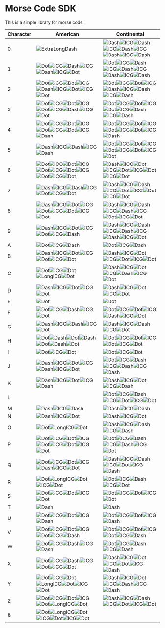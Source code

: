 # Morse Code SDK
This is a simple library for morse code.

Character  | American | Continental |
---  | ---  | ---  |
0  | ![ExtraLongDash](https://eejai42.github.io/MorseCodeSDK/images/ExtraLongDash.png) | ![Dash](https://eejai42.github.io/MorseCodeSDK/images/Dash.png)![ICG](https://eejai42.github.io/MorseCodeSDK/images/ICG.png)![Dash](https://eejai42.github.io/MorseCodeSDK/images/Dash.png)![ICG](https://eejai42.github.io/MorseCodeSDK/images/ICG.png)![Dash](https://eejai42.github.io/MorseCodeSDK/images/Dash.png)![ICG](https://eejai42.github.io/MorseCodeSDK/images/ICG.png)![Dash](https://eejai42.github.io/MorseCodeSDK/images/Dash.png)![ICG](https://eejai42.github.io/MorseCodeSDK/images/ICG.png)![Dash](https://eejai42.github.io/MorseCodeSDK/images/Dash.png) |
1  | ![Dot](https://eejai42.github.io/MorseCodeSDK/images/Dot.png)![ICG](https://eejai42.github.io/MorseCodeSDK/images/ICG.png)![Dash](https://eejai42.github.io/MorseCodeSDK/images/Dash.png)![ICG](https://eejai42.github.io/MorseCodeSDK/images/ICG.png)![Dash](https://eejai42.github.io/MorseCodeSDK/images/Dash.png)![ICG](https://eejai42.github.io/MorseCodeSDK/images/ICG.png)![Dot](https://eejai42.github.io/MorseCodeSDK/images/Dot.png) | ![Dot](https://eejai42.github.io/MorseCodeSDK/images/Dot.png)![ICG](https://eejai42.github.io/MorseCodeSDK/images/ICG.png)![Dash](https://eejai42.github.io/MorseCodeSDK/images/Dash.png)![ICG](https://eejai42.github.io/MorseCodeSDK/images/ICG.png)![Dash](https://eejai42.github.io/MorseCodeSDK/images/Dash.png)![ICG](https://eejai42.github.io/MorseCodeSDK/images/ICG.png)![Dash](https://eejai42.github.io/MorseCodeSDK/images/Dash.png)![ICG](https://eejai42.github.io/MorseCodeSDK/images/ICG.png)![Dash](https://eejai42.github.io/MorseCodeSDK/images/Dash.png) |
2  | ![Dot](https://eejai42.github.io/MorseCodeSDK/images/Dot.png)![ICG](https://eejai42.github.io/MorseCodeSDK/images/ICG.png)![Dot](https://eejai42.github.io/MorseCodeSDK/images/Dot.png)![ICG](https://eejai42.github.io/MorseCodeSDK/images/ICG.png)![Dash](https://eejai42.github.io/MorseCodeSDK/images/Dash.png)![ICG](https://eejai42.github.io/MorseCodeSDK/images/ICG.png)![Dot](https://eejai42.github.io/MorseCodeSDK/images/Dot.png)![ICG](https://eejai42.github.io/MorseCodeSDK/images/ICG.png)![Dot](https://eejai42.github.io/MorseCodeSDK/images/Dot.png) | ![Dot](https://eejai42.github.io/MorseCodeSDK/images/Dot.png)![ICG](https://eejai42.github.io/MorseCodeSDK/images/ICG.png)![Dot](https://eejai42.github.io/MorseCodeSDK/images/Dot.png)![ICG](https://eejai42.github.io/MorseCodeSDK/images/ICG.png)![Dash](https://eejai42.github.io/MorseCodeSDK/images/Dash.png)![ICG](https://eejai42.github.io/MorseCodeSDK/images/ICG.png)![Dash](https://eejai42.github.io/MorseCodeSDK/images/Dash.png)![ICG](https://eejai42.github.io/MorseCodeSDK/images/ICG.png)![Dash](https://eejai42.github.io/MorseCodeSDK/images/Dash.png) |
3  | ![Dot](https://eejai42.github.io/MorseCodeSDK/images/Dot.png)![ICG](https://eejai42.github.io/MorseCodeSDK/images/ICG.png)![Dot](https://eejai42.github.io/MorseCodeSDK/images/Dot.png)![ICG](https://eejai42.github.io/MorseCodeSDK/images/ICG.png)![Dot](https://eejai42.github.io/MorseCodeSDK/images/Dot.png)![ICG](https://eejai42.github.io/MorseCodeSDK/images/ICG.png)![Dash](https://eejai42.github.io/MorseCodeSDK/images/Dash.png)![ICG](https://eejai42.github.io/MorseCodeSDK/images/ICG.png)![Dot](https://eejai42.github.io/MorseCodeSDK/images/Dot.png) | ![Dot](https://eejai42.github.io/MorseCodeSDK/images/Dot.png)![ICG](https://eejai42.github.io/MorseCodeSDK/images/ICG.png)![Dot](https://eejai42.github.io/MorseCodeSDK/images/Dot.png)![ICG](https://eejai42.github.io/MorseCodeSDK/images/ICG.png)![Dot](https://eejai42.github.io/MorseCodeSDK/images/Dot.png)![ICG](https://eejai42.github.io/MorseCodeSDK/images/ICG.png)![Dash](https://eejai42.github.io/MorseCodeSDK/images/Dash.png)![ICG](https://eejai42.github.io/MorseCodeSDK/images/ICG.png)![Dash](https://eejai42.github.io/MorseCodeSDK/images/Dash.png) |
4  | ![Dot](https://eejai42.github.io/MorseCodeSDK/images/Dot.png)![ICG](https://eejai42.github.io/MorseCodeSDK/images/ICG.png)![Dot](https://eejai42.github.io/MorseCodeSDK/images/Dot.png)![ICG](https://eejai42.github.io/MorseCodeSDK/images/ICG.png)![Dot](https://eejai42.github.io/MorseCodeSDK/images/Dot.png)![ICG](https://eejai42.github.io/MorseCodeSDK/images/ICG.png)![Dot](https://eejai42.github.io/MorseCodeSDK/images/Dot.png)![ICG](https://eejai42.github.io/MorseCodeSDK/images/ICG.png)![Dash](https://eejai42.github.io/MorseCodeSDK/images/Dash.png) | ![Dot](https://eejai42.github.io/MorseCodeSDK/images/Dot.png)![ICG](https://eejai42.github.io/MorseCodeSDK/images/ICG.png)![Dot](https://eejai42.github.io/MorseCodeSDK/images/Dot.png)![ICG](https://eejai42.github.io/MorseCodeSDK/images/ICG.png)![Dot](https://eejai42.github.io/MorseCodeSDK/images/Dot.png)![ICG](https://eejai42.github.io/MorseCodeSDK/images/ICG.png)![Dot](https://eejai42.github.io/MorseCodeSDK/images/Dot.png)![ICG](https://eejai42.github.io/MorseCodeSDK/images/ICG.png)![Dash](https://eejai42.github.io/MorseCodeSDK/images/Dash.png) |
5  | ![Dash](https://eejai42.github.io/MorseCodeSDK/images/Dash.png)![ICG](https://eejai42.github.io/MorseCodeSDK/images/ICG.png)![Dash](https://eejai42.github.io/MorseCodeSDK/images/Dash.png)![ICG](https://eejai42.github.io/MorseCodeSDK/images/ICG.png)![Dash](https://eejai42.github.io/MorseCodeSDK/images/Dash.png) | ![Dot](https://eejai42.github.io/MorseCodeSDK/images/Dot.png)![ICG](https://eejai42.github.io/MorseCodeSDK/images/ICG.png)![Dot](https://eejai42.github.io/MorseCodeSDK/images/Dot.png)![ICG](https://eejai42.github.io/MorseCodeSDK/images/ICG.png)![Dot](https://eejai42.github.io/MorseCodeSDK/images/Dot.png)![ICG](https://eejai42.github.io/MorseCodeSDK/images/ICG.png)![Dot](https://eejai42.github.io/MorseCodeSDK/images/Dot.png)![ICG](https://eejai42.github.io/MorseCodeSDK/images/ICG.png)![Dot](https://eejai42.github.io/MorseCodeSDK/images/Dot.png) |
6  | ![Dot](https://eejai42.github.io/MorseCodeSDK/images/Dot.png)![ICG](https://eejai42.github.io/MorseCodeSDK/images/ICG.png)![Dot](https://eejai42.github.io/MorseCodeSDK/images/Dot.png)![ICG](https://eejai42.github.io/MorseCodeSDK/images/ICG.png)![Dot](https://eejai42.github.io/MorseCodeSDK/images/Dot.png)![ICG](https://eejai42.github.io/MorseCodeSDK/images/ICG.png)![Dot](https://eejai42.github.io/MorseCodeSDK/images/Dot.png)![ICG](https://eejai42.github.io/MorseCodeSDK/images/ICG.png)![Dot](https://eejai42.github.io/MorseCodeSDK/images/Dot.png)![ICG](https://eejai42.github.io/MorseCodeSDK/images/ICG.png)![Dot](https://eejai42.github.io/MorseCodeSDK/images/Dot.png) | ![Dash](https://eejai42.github.io/MorseCodeSDK/images/Dash.png)![ICG](https://eejai42.github.io/MorseCodeSDK/images/ICG.png)![Dot](https://eejai42.github.io/MorseCodeSDK/images/Dot.png)![ICG](https://eejai42.github.io/MorseCodeSDK/images/ICG.png)![Dot](https://eejai42.github.io/MorseCodeSDK/images/Dot.png)![ICG](https://eejai42.github.io/MorseCodeSDK/images/ICG.png)![Dot](https://eejai42.github.io/MorseCodeSDK/images/Dot.png)![ICG](https://eejai42.github.io/MorseCodeSDK/images/ICG.png)![Dot](https://eejai42.github.io/MorseCodeSDK/images/Dot.png) |
7  | ![Dash](https://eejai42.github.io/MorseCodeSDK/images/Dash.png)![ICG](https://eejai42.github.io/MorseCodeSDK/images/ICG.png)![Dash](https://eejai42.github.io/MorseCodeSDK/images/Dash.png)![ICG](https://eejai42.github.io/MorseCodeSDK/images/ICG.png)![Dot](https://eejai42.github.io/MorseCodeSDK/images/Dot.png)![ICG](https://eejai42.github.io/MorseCodeSDK/images/ICG.png)![Dot](https://eejai42.github.io/MorseCodeSDK/images/Dot.png) | ![Dash](https://eejai42.github.io/MorseCodeSDK/images/Dash.png)![ICG](https://eejai42.github.io/MorseCodeSDK/images/ICG.png)![Dash](https://eejai42.github.io/MorseCodeSDK/images/Dash.png)![ICG](https://eejai42.github.io/MorseCodeSDK/images/ICG.png)![Dot](https://eejai42.github.io/MorseCodeSDK/images/Dot.png)![ICG](https://eejai42.github.io/MorseCodeSDK/images/ICG.png)![Dot](https://eejai42.github.io/MorseCodeSDK/images/Dot.png)![ICG](https://eejai42.github.io/MorseCodeSDK/images/ICG.png)![Dot](https://eejai42.github.io/MorseCodeSDK/images/Dot.png) |
8  | ![Dash](https://eejai42.github.io/MorseCodeSDK/images/Dash.png)![ICG](https://eejai42.github.io/MorseCodeSDK/images/ICG.png)![Dot](https://eejai42.github.io/MorseCodeSDK/images/Dot.png)![ICG](https://eejai42.github.io/MorseCodeSDK/images/ICG.png)![Dot](https://eejai42.github.io/MorseCodeSDK/images/Dot.png)![ICG](https://eejai42.github.io/MorseCodeSDK/images/ICG.png)![Dot](https://eejai42.github.io/MorseCodeSDK/images/Dot.png)![ICG](https://eejai42.github.io/MorseCodeSDK/images/ICG.png)![Dot](https://eejai42.github.io/MorseCodeSDK/images/Dot.png) | ![Dash](https://eejai42.github.io/MorseCodeSDK/images/Dash.png)![ICG](https://eejai42.github.io/MorseCodeSDK/images/ICG.png)![Dash](https://eejai42.github.io/MorseCodeSDK/images/Dash.png)![ICG](https://eejai42.github.io/MorseCodeSDK/images/ICG.png)![Dash](https://eejai42.github.io/MorseCodeSDK/images/Dash.png)![ICG](https://eejai42.github.io/MorseCodeSDK/images/ICG.png)![Dot](https://eejai42.github.io/MorseCodeSDK/images/Dot.png)![ICG](https://eejai42.github.io/MorseCodeSDK/images/ICG.png)![Dot](https://eejai42.github.io/MorseCodeSDK/images/Dot.png) |
9  | ![Dash](https://eejai42.github.io/MorseCodeSDK/images/Dash.png)![ICG](https://eejai42.github.io/MorseCodeSDK/images/ICG.png)![Dot](https://eejai42.github.io/MorseCodeSDK/images/Dot.png)![ICG](https://eejai42.github.io/MorseCodeSDK/images/ICG.png)![Dot](https://eejai42.github.io/MorseCodeSDK/images/Dot.png)![ICG](https://eejai42.github.io/MorseCodeSDK/images/ICG.png)![Dash](https://eejai42.github.io/MorseCodeSDK/images/Dash.png) | ![Dash](https://eejai42.github.io/MorseCodeSDK/images/Dash.png)![ICG](https://eejai42.github.io/MorseCodeSDK/images/ICG.png)![Dash](https://eejai42.github.io/MorseCodeSDK/images/Dash.png)![ICG](https://eejai42.github.io/MorseCodeSDK/images/ICG.png)![Dash](https://eejai42.github.io/MorseCodeSDK/images/Dash.png)![ICG](https://eejai42.github.io/MorseCodeSDK/images/ICG.png)![Dash](https://eejai42.github.io/MorseCodeSDK/images/Dash.png)![ICG](https://eejai42.github.io/MorseCodeSDK/images/ICG.png)![Dot](https://eejai42.github.io/MorseCodeSDK/images/Dot.png) |
A  | ![Dot](https://eejai42.github.io/MorseCodeSDK/images/Dot.png)![ICG](https://eejai42.github.io/MorseCodeSDK/images/ICG.png)![Dash](https://eejai42.github.io/MorseCodeSDK/images/Dash.png) | ![Dot](https://eejai42.github.io/MorseCodeSDK/images/Dot.png)![ICG](https://eejai42.github.io/MorseCodeSDK/images/ICG.png)![Dash](https://eejai42.github.io/MorseCodeSDK/images/Dash.png) |
B  | ![Dash](https://eejai42.github.io/MorseCodeSDK/images/Dash.png)![ICG](https://eejai42.github.io/MorseCodeSDK/images/ICG.png)![Dot](https://eejai42.github.io/MorseCodeSDK/images/Dot.png)![ICG](https://eejai42.github.io/MorseCodeSDK/images/ICG.png)![Dot](https://eejai42.github.io/MorseCodeSDK/images/Dot.png)![ICG](https://eejai42.github.io/MorseCodeSDK/images/ICG.png)![Dot](https://eejai42.github.io/MorseCodeSDK/images/Dot.png) | ![Dash](https://eejai42.github.io/MorseCodeSDK/images/Dash.png)![ICG](https://eejai42.github.io/MorseCodeSDK/images/ICG.png)![Dot](https://eejai42.github.io/MorseCodeSDK/images/Dot.png)![ICG](https://eejai42.github.io/MorseCodeSDK/images/ICG.png)![Dot](https://eejai42.github.io/MorseCodeSDK/images/Dot.png)![ICG](https://eejai42.github.io/MorseCodeSDK/images/ICG.png)![Dot](https://eejai42.github.io/MorseCodeSDK/images/Dot.png) |
C  | ![Dot](https://eejai42.github.io/MorseCodeSDK/images/Dot.png)![ICG](https://eejai42.github.io/MorseCodeSDK/images/ICG.png)![Dot](https://eejai42.github.io/MorseCodeSDK/images/Dot.png)![LongICG](https://eejai42.github.io/MorseCodeSDK/images/LongICG.png)![Dot](https://eejai42.github.io/MorseCodeSDK/images/Dot.png) | ![Dash](https://eejai42.github.io/MorseCodeSDK/images/Dash.png)![ICG](https://eejai42.github.io/MorseCodeSDK/images/ICG.png)![Dot](https://eejai42.github.io/MorseCodeSDK/images/Dot.png)![ICG](https://eejai42.github.io/MorseCodeSDK/images/ICG.png)![Dash](https://eejai42.github.io/MorseCodeSDK/images/Dash.png)![ICG](https://eejai42.github.io/MorseCodeSDK/images/ICG.png)![Dot](https://eejai42.github.io/MorseCodeSDK/images/Dot.png) |
D  | ![Dash](https://eejai42.github.io/MorseCodeSDK/images/Dash.png)![ICG](https://eejai42.github.io/MorseCodeSDK/images/ICG.png)![Dot](https://eejai42.github.io/MorseCodeSDK/images/Dot.png)![ICG](https://eejai42.github.io/MorseCodeSDK/images/ICG.png)![Dot](https://eejai42.github.io/MorseCodeSDK/images/Dot.png) | ![Dash](https://eejai42.github.io/MorseCodeSDK/images/Dash.png)![ICG](https://eejai42.github.io/MorseCodeSDK/images/ICG.png)![Dot](https://eejai42.github.io/MorseCodeSDK/images/Dot.png)![ICG](https://eejai42.github.io/MorseCodeSDK/images/ICG.png)![Dot](https://eejai42.github.io/MorseCodeSDK/images/Dot.png) |
E  | ![Dot](https://eejai42.github.io/MorseCodeSDK/images/Dot.png) | ![Dot](https://eejai42.github.io/MorseCodeSDK/images/Dot.png) |
F  | ![Dot](https://eejai42.github.io/MorseCodeSDK/images/Dot.png)![ICG](https://eejai42.github.io/MorseCodeSDK/images/ICG.png)![Dash](https://eejai42.github.io/MorseCodeSDK/images/Dash.png)![ICG](https://eejai42.github.io/MorseCodeSDK/images/ICG.png)![Dot](https://eejai42.github.io/MorseCodeSDK/images/Dot.png) | ![Dot](https://eejai42.github.io/MorseCodeSDK/images/Dot.png)![ICG](https://eejai42.github.io/MorseCodeSDK/images/ICG.png)![Dot](https://eejai42.github.io/MorseCodeSDK/images/Dot.png)![ICG](https://eejai42.github.io/MorseCodeSDK/images/ICG.png)![Dash](https://eejai42.github.io/MorseCodeSDK/images/Dash.png)![ICG](https://eejai42.github.io/MorseCodeSDK/images/ICG.png)![Dot](https://eejai42.github.io/MorseCodeSDK/images/Dot.png) |
G  | ![Dash](https://eejai42.github.io/MorseCodeSDK/images/Dash.png)![ICG](https://eejai42.github.io/MorseCodeSDK/images/ICG.png)![Dash](https://eejai42.github.io/MorseCodeSDK/images/Dash.png)![ICG](https://eejai42.github.io/MorseCodeSDK/images/ICG.png)![Dot](https://eejai42.github.io/MorseCodeSDK/images/Dot.png) | ![Dash](https://eejai42.github.io/MorseCodeSDK/images/Dash.png)![ICG](https://eejai42.github.io/MorseCodeSDK/images/ICG.png)![Dash](https://eejai42.github.io/MorseCodeSDK/images/Dash.png)![ICG](https://eejai42.github.io/MorseCodeSDK/images/ICG.png)![Dot](https://eejai42.github.io/MorseCodeSDK/images/Dot.png) |
H  | ![Dot](https://eejai42.github.io/MorseCodeSDK/images/Dot.png)![Dash](https://eejai42.github.io/MorseCodeSDK/images/Dash.png)![Dot](https://eejai42.github.io/MorseCodeSDK/images/Dot.png)![Dash](https://eejai42.github.io/MorseCodeSDK/images/Dash.png)![Dot](https://eejai42.github.io/MorseCodeSDK/images/Dot.png)![Dash](https://eejai42.github.io/MorseCodeSDK/images/Dash.png)![Dot](https://eejai42.github.io/MorseCodeSDK/images/Dot.png) | ![Dot](https://eejai42.github.io/MorseCodeSDK/images/Dot.png)![ICG](https://eejai42.github.io/MorseCodeSDK/images/ICG.png)![Dot](https://eejai42.github.io/MorseCodeSDK/images/Dot.png)![ICG](https://eejai42.github.io/MorseCodeSDK/images/ICG.png)![Dot](https://eejai42.github.io/MorseCodeSDK/images/Dot.png)![ICG](https://eejai42.github.io/MorseCodeSDK/images/ICG.png)![Dot](https://eejai42.github.io/MorseCodeSDK/images/Dot.png) |
I  | ![Dot](https://eejai42.github.io/MorseCodeSDK/images/Dot.png)![ICG](https://eejai42.github.io/MorseCodeSDK/images/ICG.png)![Dot](https://eejai42.github.io/MorseCodeSDK/images/Dot.png) | ![Dot](https://eejai42.github.io/MorseCodeSDK/images/Dot.png)![ICG](https://eejai42.github.io/MorseCodeSDK/images/ICG.png)![Dot](https://eejai42.github.io/MorseCodeSDK/images/Dot.png) |
J  | ![Dash](https://eejai42.github.io/MorseCodeSDK/images/Dash.png)![ICG](https://eejai42.github.io/MorseCodeSDK/images/ICG.png)![Dot](https://eejai42.github.io/MorseCodeSDK/images/Dot.png)![ICG](https://eejai42.github.io/MorseCodeSDK/images/ICG.png)![Dash](https://eejai42.github.io/MorseCodeSDK/images/Dash.png)![ICG](https://eejai42.github.io/MorseCodeSDK/images/ICG.png)![Dot](https://eejai42.github.io/MorseCodeSDK/images/Dot.png) | ![Dot](https://eejai42.github.io/MorseCodeSDK/images/Dot.png)![ICG](https://eejai42.github.io/MorseCodeSDK/images/ICG.png)![Dash](https://eejai42.github.io/MorseCodeSDK/images/Dash.png)![ICG](https://eejai42.github.io/MorseCodeSDK/images/ICG.png)![Dash](https://eejai42.github.io/MorseCodeSDK/images/Dash.png)![ICG](https://eejai42.github.io/MorseCodeSDK/images/ICG.png)![Dash](https://eejai42.github.io/MorseCodeSDK/images/Dash.png) |
K  | ![Dash](https://eejai42.github.io/MorseCodeSDK/images/Dash.png)![ICG](https://eejai42.github.io/MorseCodeSDK/images/ICG.png)![Dot](https://eejai42.github.io/MorseCodeSDK/images/Dot.png)![ICG](https://eejai42.github.io/MorseCodeSDK/images/ICG.png)![Dash](https://eejai42.github.io/MorseCodeSDK/images/Dash.png) | ![Dash](https://eejai42.github.io/MorseCodeSDK/images/Dash.png)![ICG](https://eejai42.github.io/MorseCodeSDK/images/ICG.png)![Dot](https://eejai42.github.io/MorseCodeSDK/images/Dot.png)![ICG](https://eejai42.github.io/MorseCodeSDK/images/ICG.png)![Dash](https://eejai42.github.io/MorseCodeSDK/images/Dash.png) |
L  |  | ![Dot](https://eejai42.github.io/MorseCodeSDK/images/Dot.png)![ICG](https://eejai42.github.io/MorseCodeSDK/images/ICG.png)![Dash](https://eejai42.github.io/MorseCodeSDK/images/Dash.png)![ICG](https://eejai42.github.io/MorseCodeSDK/images/ICG.png)![Dot](https://eejai42.github.io/MorseCodeSDK/images/Dot.png)![ICG](https://eejai42.github.io/MorseCodeSDK/images/ICG.png)![Dot](https://eejai42.github.io/MorseCodeSDK/images/Dot.png) |
M  | ![Dash](https://eejai42.github.io/MorseCodeSDK/images/Dash.png)![ICG](https://eejai42.github.io/MorseCodeSDK/images/ICG.png)![Dash](https://eejai42.github.io/MorseCodeSDK/images/Dash.png) | ![Dash](https://eejai42.github.io/MorseCodeSDK/images/Dash.png)![ICG](https://eejai42.github.io/MorseCodeSDK/images/ICG.png)![Dash](https://eejai42.github.io/MorseCodeSDK/images/Dash.png) |
N  | ![Dash](https://eejai42.github.io/MorseCodeSDK/images/Dash.png)![ICG](https://eejai42.github.io/MorseCodeSDK/images/ICG.png)![Dot](https://eejai42.github.io/MorseCodeSDK/images/Dot.png) | ![Dash](https://eejai42.github.io/MorseCodeSDK/images/Dash.png)![ICG](https://eejai42.github.io/MorseCodeSDK/images/ICG.png)![Dot](https://eejai42.github.io/MorseCodeSDK/images/Dot.png) |
O  | ![Dot](https://eejai42.github.io/MorseCodeSDK/images/Dot.png)![LongICG](https://eejai42.github.io/MorseCodeSDK/images/LongICG.png)![Dot](https://eejai42.github.io/MorseCodeSDK/images/Dot.png) | ![Dash](https://eejai42.github.io/MorseCodeSDK/images/Dash.png)![ICG](https://eejai42.github.io/MorseCodeSDK/images/ICG.png)![Dash](https://eejai42.github.io/MorseCodeSDK/images/Dash.png)![ICG](https://eejai42.github.io/MorseCodeSDK/images/ICG.png)![Dash](https://eejai42.github.io/MorseCodeSDK/images/Dash.png) |
P  | ![Dot](https://eejai42.github.io/MorseCodeSDK/images/Dot.png)![ICG](https://eejai42.github.io/MorseCodeSDK/images/ICG.png)![Dot](https://eejai42.github.io/MorseCodeSDK/images/Dot.png)![ICG](https://eejai42.github.io/MorseCodeSDK/images/ICG.png)![Dot](https://eejai42.github.io/MorseCodeSDK/images/Dot.png)![ICG](https://eejai42.github.io/MorseCodeSDK/images/ICG.png)![Dot](https://eejai42.github.io/MorseCodeSDK/images/Dot.png)![ICG](https://eejai42.github.io/MorseCodeSDK/images/ICG.png)![Dot](https://eejai42.github.io/MorseCodeSDK/images/Dot.png) | ![Dot](https://eejai42.github.io/MorseCodeSDK/images/Dot.png)![ICG](https://eejai42.github.io/MorseCodeSDK/images/ICG.png)![Dash](https://eejai42.github.io/MorseCodeSDK/images/Dash.png)![ICG](https://eejai42.github.io/MorseCodeSDK/images/ICG.png)![Dash](https://eejai42.github.io/MorseCodeSDK/images/Dash.png)![ICG](https://eejai42.github.io/MorseCodeSDK/images/ICG.png)![Dot](https://eejai42.github.io/MorseCodeSDK/images/Dot.png) |
Q  | ![Dot](https://eejai42.github.io/MorseCodeSDK/images/Dot.png)![ICG](https://eejai42.github.io/MorseCodeSDK/images/ICG.png)![Dot](https://eejai42.github.io/MorseCodeSDK/images/Dot.png)![ICG](https://eejai42.github.io/MorseCodeSDK/images/ICG.png)![Dash](https://eejai42.github.io/MorseCodeSDK/images/Dash.png)![ICG](https://eejai42.github.io/MorseCodeSDK/images/ICG.png)![Dot](https://eejai42.github.io/MorseCodeSDK/images/Dot.png) | ![Dash](https://eejai42.github.io/MorseCodeSDK/images/Dash.png)![ICG](https://eejai42.github.io/MorseCodeSDK/images/ICG.png)![Dash](https://eejai42.github.io/MorseCodeSDK/images/Dash.png)![ICG](https://eejai42.github.io/MorseCodeSDK/images/ICG.png)![Dot](https://eejai42.github.io/MorseCodeSDK/images/Dot.png)![ICG](https://eejai42.github.io/MorseCodeSDK/images/ICG.png)![Dash](https://eejai42.github.io/MorseCodeSDK/images/Dash.png) |
R  | ![Dot](https://eejai42.github.io/MorseCodeSDK/images/Dot.png)![LongICG](https://eejai42.github.io/MorseCodeSDK/images/LongICG.png)![Dot](https://eejai42.github.io/MorseCodeSDK/images/Dot.png)![ICG](https://eejai42.github.io/MorseCodeSDK/images/ICG.png)![Dot](https://eejai42.github.io/MorseCodeSDK/images/Dot.png) | ![Dot](https://eejai42.github.io/MorseCodeSDK/images/Dot.png)![ICG](https://eejai42.github.io/MorseCodeSDK/images/ICG.png)![Dash](https://eejai42.github.io/MorseCodeSDK/images/Dash.png)![ICG](https://eejai42.github.io/MorseCodeSDK/images/ICG.png)![Dot](https://eejai42.github.io/MorseCodeSDK/images/Dot.png) |
S  | ![Dot](https://eejai42.github.io/MorseCodeSDK/images/Dot.png)![ICG](https://eejai42.github.io/MorseCodeSDK/images/ICG.png)![Dot](https://eejai42.github.io/MorseCodeSDK/images/Dot.png)![ICG](https://eejai42.github.io/MorseCodeSDK/images/ICG.png)![Dot](https://eejai42.github.io/MorseCodeSDK/images/Dot.png) | ![Dot](https://eejai42.github.io/MorseCodeSDK/images/Dot.png)![ICG](https://eejai42.github.io/MorseCodeSDK/images/ICG.png)![Dot](https://eejai42.github.io/MorseCodeSDK/images/Dot.png)![ICG](https://eejai42.github.io/MorseCodeSDK/images/ICG.png)![Dot](https://eejai42.github.io/MorseCodeSDK/images/Dot.png) |
T  | ![Dash](https://eejai42.github.io/MorseCodeSDK/images/Dash.png) | ![Dash](https://eejai42.github.io/MorseCodeSDK/images/Dash.png) |
U  | ![Dot](https://eejai42.github.io/MorseCodeSDK/images/Dot.png)![ICG](https://eejai42.github.io/MorseCodeSDK/images/ICG.png)![Dot](https://eejai42.github.io/MorseCodeSDK/images/Dot.png)![ICG](https://eejai42.github.io/MorseCodeSDK/images/ICG.png)![Dash](https://eejai42.github.io/MorseCodeSDK/images/Dash.png) | ![Dot](https://eejai42.github.io/MorseCodeSDK/images/Dot.png)![ICG](https://eejai42.github.io/MorseCodeSDK/images/ICG.png)![Dot](https://eejai42.github.io/MorseCodeSDK/images/Dot.png)![ICG](https://eejai42.github.io/MorseCodeSDK/images/ICG.png)![Dash](https://eejai42.github.io/MorseCodeSDK/images/Dash.png) |
V  | ![Dot](https://eejai42.github.io/MorseCodeSDK/images/Dot.png)![ICG](https://eejai42.github.io/MorseCodeSDK/images/ICG.png)![Dot](https://eejai42.github.io/MorseCodeSDK/images/Dot.png)![ICG](https://eejai42.github.io/MorseCodeSDK/images/ICG.png)![Dot](https://eejai42.github.io/MorseCodeSDK/images/Dot.png)![ICG](https://eejai42.github.io/MorseCodeSDK/images/ICG.png)![Dash](https://eejai42.github.io/MorseCodeSDK/images/Dash.png) | ![Dot](https://eejai42.github.io/MorseCodeSDK/images/Dot.png)![ICG](https://eejai42.github.io/MorseCodeSDK/images/ICG.png)![Dot](https://eejai42.github.io/MorseCodeSDK/images/Dot.png)![ICG](https://eejai42.github.io/MorseCodeSDK/images/ICG.png)![Dot](https://eejai42.github.io/MorseCodeSDK/images/Dot.png)![ICG](https://eejai42.github.io/MorseCodeSDK/images/ICG.png)![Dash](https://eejai42.github.io/MorseCodeSDK/images/Dash.png) |
W  | ![Dot](https://eejai42.github.io/MorseCodeSDK/images/Dot.png)![ICG](https://eejai42.github.io/MorseCodeSDK/images/ICG.png)![Dash](https://eejai42.github.io/MorseCodeSDK/images/Dash.png)![ICG](https://eejai42.github.io/MorseCodeSDK/images/ICG.png)![Dash](https://eejai42.github.io/MorseCodeSDK/images/Dash.png) | ![Dot](https://eejai42.github.io/MorseCodeSDK/images/Dot.png)![ICG](https://eejai42.github.io/MorseCodeSDK/images/ICG.png)![Dash](https://eejai42.github.io/MorseCodeSDK/images/Dash.png)![ICG](https://eejai42.github.io/MorseCodeSDK/images/ICG.png)![Dash](https://eejai42.github.io/MorseCodeSDK/images/Dash.png) |
X  | ![Dot](https://eejai42.github.io/MorseCodeSDK/images/Dot.png)![ICG](https://eejai42.github.io/MorseCodeSDK/images/ICG.png)![Dash](https://eejai42.github.io/MorseCodeSDK/images/Dash.png)![ICG](https://eejai42.github.io/MorseCodeSDK/images/ICG.png)![Dot](https://eejai42.github.io/MorseCodeSDK/images/Dot.png)![ICG](https://eejai42.github.io/MorseCodeSDK/images/ICG.png)![Dot](https://eejai42.github.io/MorseCodeSDK/images/Dot.png) | ![Dash](https://eejai42.github.io/MorseCodeSDK/images/Dash.png)![ICG](https://eejai42.github.io/MorseCodeSDK/images/ICG.png)![Dot](https://eejai42.github.io/MorseCodeSDK/images/Dot.png)![ICG](https://eejai42.github.io/MorseCodeSDK/images/ICG.png)![Dot](https://eejai42.github.io/MorseCodeSDK/images/Dot.png)![ICG](https://eejai42.github.io/MorseCodeSDK/images/ICG.png)![Dash](https://eejai42.github.io/MorseCodeSDK/images/Dash.png) |
Y  | ![Dot](https://eejai42.github.io/MorseCodeSDK/images/Dot.png)![ICG](https://eejai42.github.io/MorseCodeSDK/images/ICG.png)![Dot](https://eejai42.github.io/MorseCodeSDK/images/Dot.png)![LongICG](https://eejai42.github.io/MorseCodeSDK/images/LongICG.png)![Dot](https://eejai42.github.io/MorseCodeSDK/images/Dot.png)![ICG](https://eejai42.github.io/MorseCodeSDK/images/ICG.png)![Dot](https://eejai42.github.io/MorseCodeSDK/images/Dot.png) | ![Dash](https://eejai42.github.io/MorseCodeSDK/images/Dash.png)![ICG](https://eejai42.github.io/MorseCodeSDK/images/ICG.png)![Dot](https://eejai42.github.io/MorseCodeSDK/images/Dot.png)![ICG](https://eejai42.github.io/MorseCodeSDK/images/ICG.png)![Dash](https://eejai42.github.io/MorseCodeSDK/images/Dash.png)![ICG](https://eejai42.github.io/MorseCodeSDK/images/ICG.png)![Dash](https://eejai42.github.io/MorseCodeSDK/images/Dash.png) |
Z  | ![Dot](https://eejai42.github.io/MorseCodeSDK/images/Dot.png)![ICG](https://eejai42.github.io/MorseCodeSDK/images/ICG.png)![Dot](https://eejai42.github.io/MorseCodeSDK/images/Dot.png)![ICG](https://eejai42.github.io/MorseCodeSDK/images/ICG.png)![Dot](https://eejai42.github.io/MorseCodeSDK/images/Dot.png)![LongICG](https://eejai42.github.io/MorseCodeSDK/images/LongICG.png)![Dot](https://eejai42.github.io/MorseCodeSDK/images/Dot.png) | ![Dash](https://eejai42.github.io/MorseCodeSDK/images/Dash.png)![ICG](https://eejai42.github.io/MorseCodeSDK/images/ICG.png)![Dash](https://eejai42.github.io/MorseCodeSDK/images/Dash.png)![ICG](https://eejai42.github.io/MorseCodeSDK/images/ICG.png)![Dot](https://eejai42.github.io/MorseCodeSDK/images/Dot.png)![ICG](https://eejai42.github.io/MorseCodeSDK/images/ICG.png)![Dot](https://eejai42.github.io/MorseCodeSDK/images/Dot.png) |
&  | ![Dot](https://eejai42.github.io/MorseCodeSDK/images/Dot.png)![LongICG](https://eejai42.github.io/MorseCodeSDK/images/LongICG.png)![Dot](https://eejai42.github.io/MorseCodeSDK/images/Dot.png)![ICG](https://eejai42.github.io/MorseCodeSDK/images/ICG.png)![Dot](https://eejai42.github.io/MorseCodeSDK/images/Dot.png)![ICG](https://eejai42.github.io/MorseCodeSDK/images/ICG.png)![Dot](https://eejai42.github.io/MorseCodeSDK/images/Dot.png) |  |

